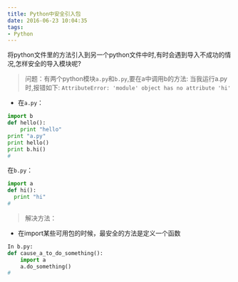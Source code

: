 ```yaml
---
title: Python中安全引入包
date: 2016-06-23 10:04:35
tags:
- Python
---
```

将python文件里的方法引入到另一个python文件中时,有时会遇到导入不成功的情况,怎样安全的导入模块呢?

<!--more-->

>  问题：有两个python模块`a.py`和`b.py`,要在a中调用b的方法:
   当我运行a.py时,报错如下:
   `AttributeError: 'module' object has no attribute 'hi'`

- 在`a.py`：

```python
import b
def hello():
    print "hello"
print "a.py"
print hello()
print b.hi()
#
```

在`b.py`：

```python
import a
def hi():
  print "hi"
# 
```



> 解决方法：
- 在import某些可用包的时候，最安全的方法是定义一个函数

```python
In b.py:
def cause_a_to_do_something():
    import a
    a.do_something()
#
```
